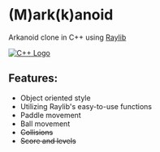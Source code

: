 # (M)ark(k)anoid
Arkanoid clone in C++ using <a href="https://github.com/raysan5/raylib">Raylib</a>

<a href="https://logonoid.com/c-plus-plus-logo/" target="_blank"><img src="https://logonoid.com/images/thumbs/c-plus-plus-logo.png"  alt="C++ Logo" /></a>
<br>

<h2>Features:</h2>
<ul>
  <li>Object oriented style</li>
  <li>Utilizing Raylib's easy-to-use functions</li>
  <li>Paddle movement</li>
  <li>Ball movement</li>
  <li><s>Collisions</s></li>
  <li><s>Score and levels<s/></li>
</ul>
